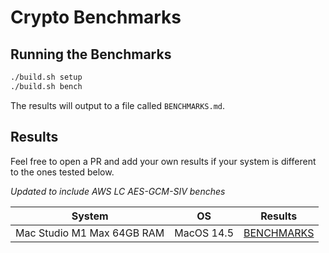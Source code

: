 # Crypto Benchmarks

## Running the Benchmarks

```sh
./build.sh setup
./build.sh bench
```

The results will output to a file called `BENCHMARKS.md`.

## Results

Feel free to open a PR and add your own results if your system is different to the ones tested below.

_Updated to include AWS LC AES-GCM-SIV benches_

| System | OS | Results |
|--------|----|---------|
| Mac Studio M1 Max 64GB RAM | MacOS 14.5 | [BENCHMARKS](results/mac-studio-14.md) |
